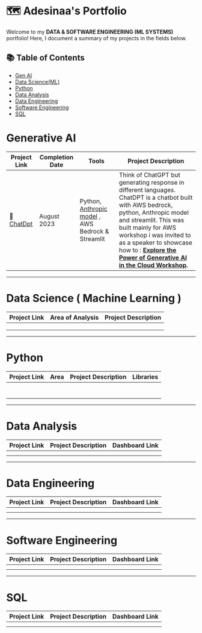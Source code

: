 # 🗺 Adesinaa's Portfolio

Welcome to my **DATA & SOFTWARE ENGINEERING (ML SYSTEMS)** portfolio! Here, I document a summary of my projects in the fields below. 

## 📚 Table of Contents
- [Gen AI](#generative-ai)
- [Data Science(ML)](#data-science--machine-learning-)
- [Python](#python)
- [Data Analysis](#data-analysis)
- [Data Engineering](#data-engineering)
- [Software Engineering](#software-engineering)
- [SQL](#sql)

# Generative AI

| Project Link | Completion Date | Tools | Project Description | 
|---|---|---|---|
|📖 [ChatDpt](https://github.com/AdesinaA/gen-ai/tree/main/chatdpt) |August 2023|Python, [Anthropic model](https://www.anthropic.com/) , AWS Bedrock & Streamlit| Think of ChatGPT but generating response in different languages. ChatDPT is a chatbot built with AWS bedrock, python, Anthropic model and streamlit. This was built mainly for AWS workshop i was invited to as a speaker to showcase how to : **[Explore the Power of Generative AI in the Cloud Workshop](https://docs.google.com/presentation/d/1Asin7_LBUfcJT_kS_AyXp0Eto2xRqryL/edit).** |

***

# Data Science ( Machine Learning )

| Project Link | Area of Analysis | Project Description | 
|---|---|---|
| |  |  | 
| |  |  
|  |  |  |  

***

# Python

| Project Link | Area | Project Description | Libraries |    
|---|---|---|---|
|  |  |  | 
|  |  |  |  |   
|  |  |  |  |   
|  |  |  |  |   
|  |  |  |  |
|  |  |  | |
| |  |  |  |

***

# Data Analysis

| Project Link | Project Description | Dashboard Link |
|---|---|---|
|  |  |  |
|  |  |  |


***

# Data Engineering

| Project Link | Project Description | Dashboard Link |
|---|---|---|
|  |  |
|  |  | |

***

# Software Engineering

| Project Link | Project Description | Dashboard Link |
|---|---|---|
| |  |  |
|  |  |  |

***

# SQL

| Project Link | Project Description | Dashboard Link |
|---|---|---|
|  |   |  |
|  |  |  |

